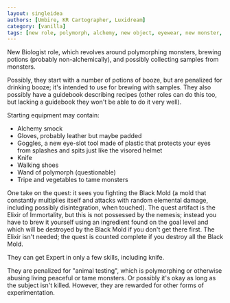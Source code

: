 ```yaml
---
layout: singleidea
authors: [Umbire, KR Cartographer, Luxidream]
category: [vanilla]
tags: [new role, polymorph, alchemy, new object, eyewear, new monster, F monster class]
---
```

New Biologist role, which revolves around polymorphing monsters, brewing potions (probably non-alchemically), and possibly collecting samples from monsters.

Possibly, they start with a number of potions of booze, but are penalized for drinking booze; it's intended to use for brewing with samples. They also possibly have a guidebook describing recipes (other roles can do this too, but lacking a guidebook they won't be able to do it very well).

Starting equipment may contain:
* Alchemy smock
* Gloves, probably leather but maybe padded
* Goggles, a new eye-slot tool made of plastic that protects your eyes from splashes and spits just like the visored helmet
* Knife
* Walking shoes
* Wand of polymorph (questionable)
* Tripe and vegetables to tame monsters

One take on the quest: it sees you fighting the Black Mold (a mold that constantly multiplies itself and attacks with random elemental damage, including possibly disintegration, when touched). The quest artifact is the Elixir of Immortality, but this is not possessed by the nemesis; instead you have to brew it yourself using an ingredient found on the goal level and which will be destroyed by the Black Mold if you don't get there first. The Elixir isn't needed; the quest is counted complete if you destroy all the Black Mold.

They can get Expert in only a few skills, including knife.

They are penalized for "animal testing", which is polymorphing or otherwise abusing living peaceful or tame monsters. Or possibly it's okay as long as the subject isn't killed. However, they are rewarded for other forms of experimentation.
